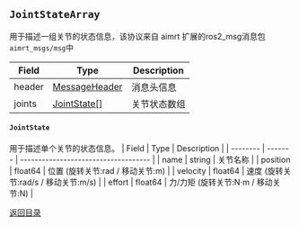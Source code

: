 ## `JointStateArray`
用于描述一组关节的状态信息，该协议来自 aimrt 扩展的ros2_msg消息包`aimrt_msgs/msg`中

| Field  | Type                         | Description  |
| ------ | ---------------------------- | ------------ |
| header | [MessageHeader](./common.md) | 消息头信息   |
| joints | [JointState[]](#jointstate)  | 关节状态数组 |


#### `JointState`
用于描述单个关节的状态信息。
| Field    | Type    | Description                          |
| -------- | ------- | ------------------------------------ |
| name     | string  | 关节名称                             |
| position | float64 | 位置 (旋转关节:rad / 移动关节:m)     |
| velocity | float64 | 速度 (旋转关节:rad/s / 移动关节:m/s) |
| effort   | float64 | 力/力矩 (旋转关节:N⋅m / 移动关节:N)  |

[返回目录](../chapter2_protoclos.md)